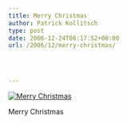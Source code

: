 ```yaml
---
title: Merry Christmas
author: Patrick Kollitsch
type: post
date: 2006-12-24T06:17:52+00:00
url: /2006/12/merry-christmas/




---
```

<div class="flickr">
  <a href="http://www.flickr.com/photos/schreibblogade/331665477/" title="Merry Christmas"><img src="//farm1.static.flickr.com/145/331665477_59ab211c99.jpg" alt="Merry Christmas" /></a></p> 
  
  <p>
    Merry Christmas
  </p>
</div>